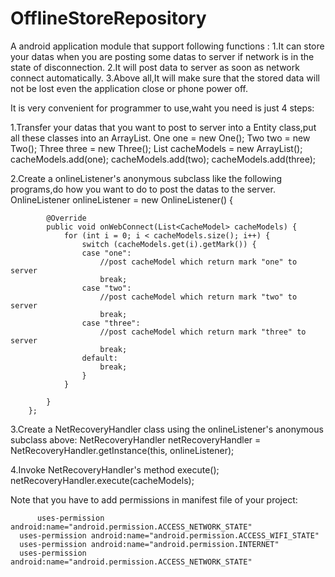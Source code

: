 # OfflineStoreRepository
A android application module that support following functions :
1.It can store your datas when you are posting some datas to server if network is in the state of disconnection.
2.It will post data to server as soon as network connect automatically.
3.Above all,It will make sure that the stored data will not be lost even the application close or phone power off.


It is very convenient for programmer to use,waht you need is just 4 steps:

1.Transfer your datas that you want to post to server into a Entity class,put all these classes into an ArrayList.
		One one = new One();
		Two two = new Two();
		Three three = new Three();
		List<CacheModel> cacheModels = new ArrayList<CacheModel>();
		cacheModels.add(one);
		cacheModels.add(two);
		cacheModels.add(three);
		
2.Create a onlineListener's anonymous subclass like the following programs,do how you want to do to post the datas to the server.
OnlineListener onlineListener = new OnlineListener() {
			
			@Override
			public void onWebConnect(List<CacheModel> cacheModels) {
				for (int i = 0; i < cacheModels.size(); i++) {
					switch (cacheModels.get(i).getMark()) {
					case "one":
						//post cacheModel which return mark "one" to server
						break;
					case "two":
						//post cacheModel which return mark "two" to server
						break;
					case "three":
						//post cacheModel which return mark "three" to server
						break;
					default:
						break;
					}
				}
				
			}
		};

3.Create a NetRecoveryHandler class using the onlineListener's anonymous subclass above:
	NetRecoveryHandler netRecoveryHandler = NetRecoveryHandler.getInstance(this, onlineListener);

4.Invoke NetRecoveryHandler's method execute();
	netRecoveryHandler.execute(cacheModels);



Note that you have to add permissions in manifest file of your project:


          uses-permission android:name="android.permission.ACCESS_NETWORK_STATE"
	  uses-permission android:name="android.permission.ACCESS_WIFI_STATE"
	  uses-permission android:name="android.permission.INTERNET"
	  uses-permission android:name="android.permission.ACCESS_NETWORK_STATE"
	  
	  

